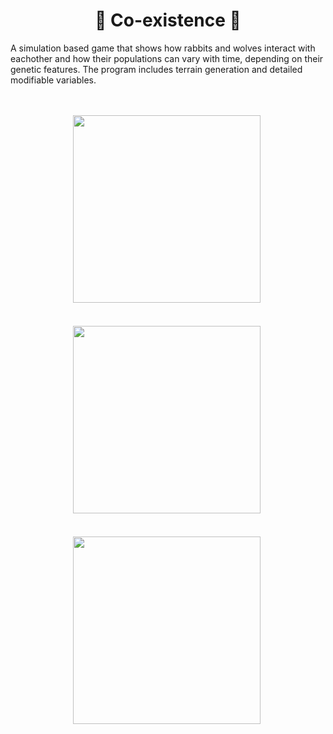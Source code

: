<div id="header" align="center">
<h1 style="text-align:center">
🦊 Co-existence 🐇 
</h1>
  
</div>

A simulation based game that shows how rabbits and wolves interact with eachother and how their populations can vary with time, depending on their genetic features. The program includes terrain generation and detailed modifiable variables.
<br>
<br>
<br>
<p align="center">
<img src="https://github.com/thenoisyninga/Coexistence/assets/88588593/605ffbe5-42c2-4f08-a583-e871b474ad84" height="300"/>&nbsp;
<br>
<br>
<br>
<img src="https://github.com/thenoisyninga/Coexistence/assets/88588593/a76d3623-7302-4837-9970-79fe908a3bd9" height="300"/>&nbsp;
<br>
<br>
<br>
<img src="https://github.com/thenoisyninga/Coexistence/assets/88588593/0db38a17-6ffc-4f57-a4bc-3164890961cc" height="300"/>&nbsp;
</p>
